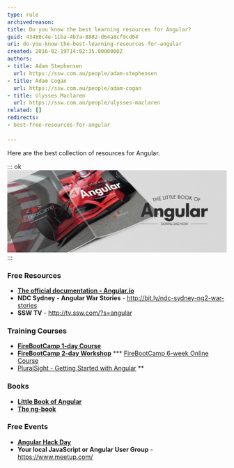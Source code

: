 ```yaml
---
type: rule
archivedreason: 
title: Do you know the best learning resources for Angular?
guid: 43488c4e-11ba-4b7a-8882-d64a8cf9cd04
uri: do-you-know-the-best-learning-resources-for-angular
created: 2016-02-19T14:02:35.0000000Z
authors:
- title: Adam Stephensen
  url: https://ssw.com.au/people/adam-stephensen
- title: Adam Cogan
  url: https://ssw.com.au/people/adam-cogan
- title: Ulysses Maclaren
  url: https://ssw.com.au/people/ulysses-maclaren
related: []
redirects:
- best-free-resources-for-angular

---
```


Here are the best collection of resources for Angular.

::: ok  
![Figure: Download the Little Book of Angular](The-Little-Book-of-Angular-v1-8.jpg)  
:::  

<!--endintro-->

### Free Resources 


* **[The official documentation - Angular.io](https://angular.io/)**
* **NDC Sydney** **- Angular War Stories** - http://bit.ly/ndc-sydney-ng2-war-stories
* **SSW TV** - http://tv.ssw.com/?s=angular



### Training Courses


* **[FireBootCamp 1-day Course](https://firebootcamp.com/angular-superpower-tour/)**
* **[FireBootCamp 2-day Workshop](https://firebootcamp.com/2-day-angular-workshop/)**
*** [FireBootCamp 6-week Online Course](https://firebootcamp.com/angular-online-course/)
* [PluralSight - Getting Started with Angular](https://www.pluralsight.com/courses/angular-2-getting-started-update)
**


### Books

* **[Little Book of Angular](/SiteCollectionDocuments/The-Little-Book-of-Angular-v1-8.pdf)**
* **[The ng-book](https://www.ng-book.com/2/)**



### Free Events


* **[Angular Hack Day](https://angularhackday.com/)**
* **Your local JavaScript or Angular User Group**  -   https://www.meetup.com/
